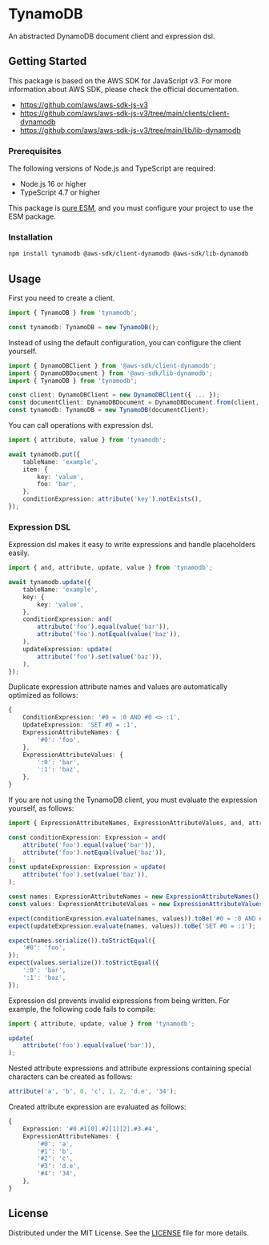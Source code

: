 # TynamoDB

An abstracted DynamoDB document client and expression dsl.

## Getting Started

This package is based on the AWS SDK for JavaScript v3. For more information about AWS SDK, please check the official documentation.

- <https://github.com/aws/aws-sdk-js-v3>
- <https://github.com/aws/aws-sdk-js-v3/tree/main/clients/client-dynamodb>
- <https://github.com/aws/aws-sdk-js-v3/tree/main/lib/lib-dynamodb>

### Prerequisites

The following versions of Node.js and TypeScript are required:

- Node.js 16 or higher
- TypeScript 4.7 or higher

This package is [pure ESM](https://gist.github.com/sindresorhus/a39789f98801d908bbc7ff3ecc99d99c), and you must configure your project to use the ESM package.

### Installation

```sh
npm install tynamodb @aws-sdk/client-dynamodb @aws-sdk/lib-dynamodb
```

## Usage

First you need to create a client.

```typescript
import { TynamoDB } from 'tynamodb';

const tynamodb: TynamoDB = new TynamoDB();
```

Instead of using the default configuration, you can configure the client yourself.

```typescript
import { DynamoDBClient } from '@aws-sdk/client-dynamodb';
import { DynamoDBDocument } from '@aws-sdk/lib-dynamodb';
import { TynamoDB } from 'tynamodb';

const client: DynamoDBClient = new DynamoDBClient({ ... });
const documentClient: DynamoDBDocument = DynamoDBDocument.from(client, { ... });
const tynamodb: TynamoDB = new TynamoDB(documentClient);
```

You can call operations with expression dsl.

```typescript
import { attribute, value } from 'tynamodb';

await tynamodb.put({
    tableName: 'example',
    item: {
        key: 'value',
        foo: 'bar',
    },
    conditionExpression: attribute('key').notExists(),
});
```

### Expression DSL

Expression dsl makes it easy to write expressions and handle placeholders easily.

```typescript
import { and, attribute, update, value } from 'tynamodb';

await tynamodb.update({
    tableName: 'example',
    key: {
        key: 'value',
    },
    conditionExpression: and(
        attribute('foo').equal(value('bar')),
        attribute('foo').notEqual(value('baz')),
    ),
    updateExpression: update(
        attribute('foo').set(value('baz')),
    ),
});
```

Duplicate expression attribute names and values ​​are automatically optimized as follows:

```typescript
{
    ConditionExpression: '#0 = :0 AND #0 <> :1',
    UpdateExpression: 'SET #0 = :1',
    ExpressionAttributeNames: {
        '#0': 'foo',
    },
    ExpressionAttributeValues: {
        ':0': 'bar',
        ':1': 'baz',
    },
}
```

If you are not using the TynamoDB client, you must evaluate the expression yourself, as follows:

```typescript
import { ExpressionAttributeNames, ExpressionAttributeValues, and, attribute, update, value } from 'tynamodb';

const conditionExpression: Expression = and(
    attribute('foo').equal(value('bar')),
    attribute('foo').notEqual(value('baz')),
);
const updateExpression: Expression = update(
    attribute('foo').set(value('baz')),
);

const names: ExpressionAttributeNames = new ExpressionAttributeNames();
const values: ExpressionAttributeValues = new ExpressionAttributeValues();

expect(conditionExpression.evaluate(names, values)).toBe('#0 = :0 AND #0 <> :1');
expect(updateExpression.evaluate(names, values)).toBe('SET #0 = :1');

expect(names.serialize()).toStrictEqual({
    '#0': 'foo',
});
expect(values.serialize()).toStrictEqual({
    ':0': 'bar',
    ':1': 'baz',
});
```

Expression dsl prevents invalid expressions from being written. For example, the following code fails to compile:

```typescript
import { attribute, update, value } from 'tynamodb';

update(
    attribute('foo').equal(value('bar')),
);
```

Nested attribute expressions and attribute expressions containing special characters can be created as follows:

```typescript
attribute('a', 'b', 0, 'c', 1, 2, 'd.e', '34');
```

Created attribute expression are evaluated as follows:

```typescript
{
    Expression: '#0.#1[0].#2[1][2].#3.#4',
    ExpressionAttributeNames: {
        '#0': 'a',
        '#1': 'b',
        '#2': 'c',
        '#3': 'd.e',
        '#4': '34',
    },
}
```

## License

Distributed under the MIT License. See the [LICENSE](https://github.com/choi-jack/tynamodb/blob/main/LICENSE) file for more details.
